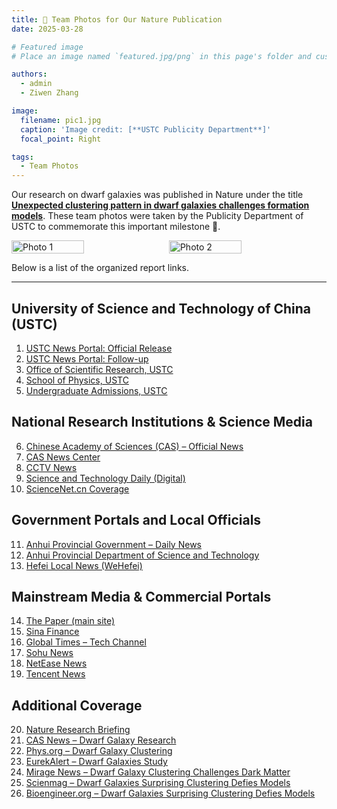 ```yaml
---
title: 🎉 Team Photos for Our Nature Publication
date: 2025-03-28

# Featured image
# Place an image named `featured.jpg/png` in this page's folder and customize its options here.

authors:
  - admin
  - Ziwen Zhang

image:
  filename: pic1.jpg
  caption: 'Image credit: [**USTC Publicity Department**]'
  focal_point: Right

tags:
  - Team Photos
---
```


Our research on dwarf galaxies was published in Nature under the title [**Unexpected clustering pattern in dwarf galaxies challenges formation models**](https://www.nature.com/articles/s41586-025-08965-5). These team photos were taken by the Publicity Department of USTC to commemorate this important milestone 🥳.

<div style="display: flex; gap: 10px;">
  <img src="./pic0.JPG" alt="Photo 1" style="width: 48%;">
  <img src="./pic1.JPG" alt="Photo 2" style="width: 48%;">
</div>

Below is a list of the organized report links.

---

## University of Science and Technology of China (USTC)

1. [USTC News Portal: Official Release](https://news.ustc.edu.cn/info/1056/91677.htm) 
2. [USTC News Portal: Follow-up](https://news.ustc.edu.cn/info/1056/91712.htm) 
3. [Office of Scientific Research, USTC](https://kyb.ustc.edu.cn/2025/0522/c21899a685711/page.htm)
4. [School of Physics, USTC](https://physics.ustc.edu.cn/2025/0526/c3586a686175/page.htm) 
5. [Undergraduate Admissions, USTC](https://zsb.ustc.edu.cn/2025/0523/c35565a686338/page.htm) 

## National Research Institutions & Science Media

6. [Chinese Academy of Sciences (CAS) – Official News](https://www.cas.cn/syky/202505/t20250521_5069289.shtml)
7. [CAS News Center](https://www.cas.cn/cm/202505/t20250522_5069513.shtml)
8. [CCTV News](https://news.cctv.com/2025/05/22/ARTIhERZkzaNFfZbBU4lbZbW250522.shtml)
9. [Science and Technology Daily (Digital)](https://digitalpaper.stdaily.com/http_www.kjrb.com/kjrb/html/2025-05/22/content_588913.htm)
10. [ScienceNet.cn Coverage](https://news.sciencenet.cn/htmlnews/2025/5/544370.shtm) 

## Government Portals and Local Officials

11. [Anhui Provincial Government – Daily News](https://www.ah.gov.cn/zwyw/jryw/565427971.html) 
12. [Anhui Provincial Department of Science and Technology](https://kjt.ah.gov.cn/kjzx/mtjj/122877591.html) 
13. [Hefei Local News (WeHefei)](https://www.wehefei.com/news/2025/05/22/c_656117.htm) 

## Mainstream Media & Commercial Portals

14. [The Paper (main site)](https://www.thepaper.cn/newsDetail_forward_30858906)
15. [Sina Finance](https://finance.sina.cn/2025-05-22/detail-inexkrfp2130754.d.html) 
16. [Global Times – Tech Channel](https://tech.huanqiu.com/article/4MmJKof8iDN) 
17. [Sohu News](https://www.sohu.com/a/898030929_120252297) 
18. [NetEase News](https://www.163.com/dy/article/K05133BV0514R9NK.html) 
19. [Tencent News](https://news.qq.com/rain/a/20250529A091H700) 

## Additional Coverage

20. [Nature Research Briefing](https://www.nature.com/articles/d41586-025-01699-4) 
21. [CAS News – Dwarf Galaxy Research](https://english.cas.cn/newsroom/research_news/phys/202505/t20250521_1044189.shtml)
22. [Phys.org – Dwarf Galaxy Clustering](https://phys.org/news/2025-05-dwarf-galaxy-clustering-standard-cold.html) 
23. [EurekAlert – Dwarf Galaxies Study](https://www.eurekalert.org/news-releases/1084875) 
24. [Mirage News – Dwarf Galaxy Clustering Challenges Dark Matter](https://www.miragenews.com/dwarf-galaxy-clustering-challenges-dark-matter-1464780/)
25. [Scienmag – Dwarf Galaxies Surprising Clustering Defies Models](https://scienmag.com/dwarf-galaxies-surprising-clustering-defies-models/) 
26. [Bioengineer.org – Dwarf Galaxies Surprising Clustering Defies Models](https://bioengineer.org/dwarf-galaxies-surprising-clustering-defies-models/) 


